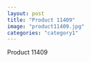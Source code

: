 ```yaml
---
layout: post
title: "Product 11409"
image: "product11409.jpg"
categories: "category1"
---
```

Product 11409
